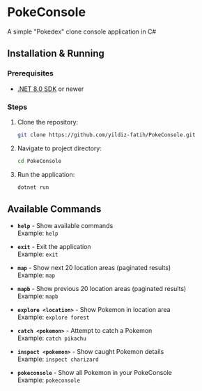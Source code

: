 # PokeConsole

A simple "Pokedex" clone console application in C#

## Installation & Running

### Prerequisites
- [.NET 8.0 SDK](https://dotnet.microsoft.com/download) or newer

### Steps
1. Clone the repository:
   ```bash
   git clone https://github.com/yildiz-fatih/PokeConsole.git
   ```
2. Navigate to project directory:
   ```bash
   cd PokeConsole
   ```
3. Run the application:
   ```bash
   dotnet run
   ```

## Available Commands

- **`help`** - Show available commands  
  Example: `help`

- **`exit`** - Exit the application  
  Example: `exit`

- **`map`** - Show next 20 location areas (paginated results)  
  Example: `map`

- **`mapb`** - Show previous 20 location areas (paginated results)  
  Example: `mapb`

- **`explore <location>`** - Show Pokemon in location area  
  Example: `explore forest`

- **`catch <pokemon>`** - Attempt to catch a Pokemon  
  Example: `catch pikachu`

- **`inspect <pokemon>`** - Show caught Pokemon details  
  Example: `inspect charizard`

- **`pokeconsole`** - Show all Pokemon in your PokeConsole  
  Example: `pokeconsole`